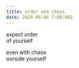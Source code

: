 ```yaml
---
title: order and chaos
date: 2020-06-06 7:00:00Z
---
```


expect order  
of yourself  

even with chaos  
ourside yourself  